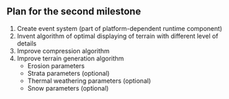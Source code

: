 ## Plan for the second milestone

1. Create event system (part of platform-dependent runtime component)
1. Invent algorithm of optimal displaying of terrain with different level of details
1. Improve compression algorithm
1. Improve terrain generation algorithm
	- Erosion parameters
	- Strata parameters (optional)
	- Thermal weathering parameters (optional)
	- Snow parameters (optional)
